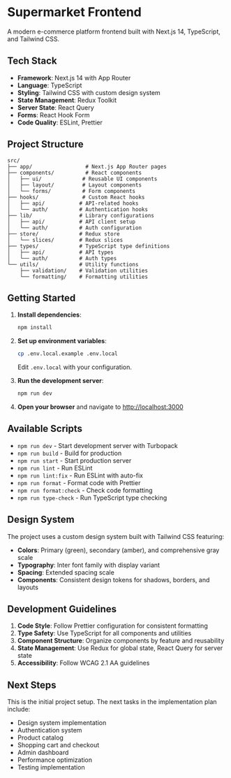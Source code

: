 # Supermarket Frontend

A modern e-commerce platform frontend built with Next.js 14, TypeScript, and Tailwind CSS.

## Tech Stack

- **Framework**: Next.js 14 with App Router
- **Language**: TypeScript
- **Styling**: Tailwind CSS with custom design system
- **State Management**: Redux Toolkit
- **Server State**: React Query
- **Forms**: React Hook Form
- **Code Quality**: ESLint, Prettier

## Project Structure

```
src/
├── app/                 # Next.js App Router pages
├── components/          # React components
│   ├── ui/             # Reusable UI components
│   ├── layout/         # Layout components
│   └── forms/          # Form components
├── hooks/              # Custom React hooks
│   ├── api/           # API-related hooks
│   └── auth/          # Authentication hooks
├── lib/               # Library configurations
│   ├── api/           # API client setup
│   └── auth/          # Auth configuration
├── store/             # Redux store
│   └── slices/        # Redux slices
├── types/             # TypeScript type definitions
│   ├── api/           # API types
│   └── auth/          # Auth types
└── utils/             # Utility functions
    ├── validation/    # Validation utilities
    └── formatting/    # Formatting utilities
```

## Getting Started

1. **Install dependencies**:
   ```bash
   npm install
   ```

2. **Set up environment variables**:
   ```bash
   cp .env.local.example .env.local
   ```
   Edit `.env.local` with your configuration.

3. **Run the development server**:
   ```bash
   npm run dev
   ```

4. **Open your browser** and navigate to [http://localhost:3000](http://localhost:3000)

## Available Scripts

- `npm run dev` - Start development server with Turbopack
- `npm run build` - Build for production
- `npm run start` - Start production server
- `npm run lint` - Run ESLint
- `npm run lint:fix` - Run ESLint with auto-fix
- `npm run format` - Format code with Prettier
- `npm run format:check` - Check code formatting
- `npm run type-check` - Run TypeScript type checking

## Design System

The project uses a custom design system built with Tailwind CSS featuring:

- **Colors**: Primary (green), secondary (amber), and comprehensive gray scale
- **Typography**: Inter font family with display variant
- **Spacing**: Extended spacing scale
- **Components**: Consistent design tokens for shadows, borders, and layouts

## Development Guidelines

1. **Code Style**: Follow Prettier configuration for consistent formatting
2. **Type Safety**: Use TypeScript for all components and utilities
3. **Component Structure**: Organize components by feature and reusability
4. **State Management**: Use Redux for global state, React Query for server state
5. **Accessibility**: Follow WCAG 2.1 AA guidelines

## Next Steps

This is the initial project setup. The next tasks in the implementation plan include:
- Design system implementation
- Authentication system
- Product catalog
- Shopping cart and checkout
- Admin dashboard
- Performance optimization
- Testing implementation